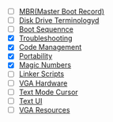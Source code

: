 - [ ] [MBR(Master Boot Record)](https://thestarman.pcministry.com/asm/mbr/)
- [ ] [Disk Drive Terminologyd](https://thestarman.pcministry.com/asm/mbr/DiskTerms.htm)
- [ ] [Boot Sequennce](https://wiki.osdev.org/Boot_Sequence)
- [X] [Troubleshooting](https://wiki.osdev.org/Troubleshooting)
- [X] [Code Management](https://wiki.osdev.org/Code_Management)
- [X] [Portability](https://wiki.osdev.org/Portability)
- [x] [Magic Numbers](https://en.wikipedia.org/wiki/Magic_number_(programming)#In_files)
- [ ] [Linker Scripts](https://wiki.osdev.org/Linker_Scripts)
- [ ] [VGA Hardware](https://wiki.osdev.org/VGA_Hardware)
- [ ] [Text Mode Cursor](https://wiki.osdev.org/Text_Mode_Cursor)
- [ ] [Text UI](https://wiki.osdev.org/Text_UI)
- [ ] [VGA Resources](https://wiki.osdev.org/VGA_Resources)